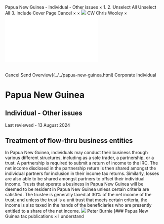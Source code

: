 Papua New Guinea - Individual - Other issues
×
1.
2.
Unselect All
Unselect All
3.
Include Cover Page
Cancel
×
×
![](../../-/media/world-wide-tax-summaries/attachments/global---chris-wooley.ashx%3Frev=ac5e5f3223b34096b1afc2a6009c7320&revision=ac5e5f32-23b3-4096-b1af-c2a6009c7320&hash=859B7ADC84DC2CBEC9760E9E6EE7DE6D0A8BFCDF)
CW
Chris Wooley
×
![](other-issues.html)
######
Cancel
Send
Overview](../../papua-new-guinea.html)
Corporate
Individual
# Papua New Guinea
## Individual - Other issues
Last reviewed - 13 August 2024
## Treatment of flow-thru business entities
In Papua New Guinea, individuals may conduct their business through various different structures, including as a sole trader, a partnership, or a trust.
A partnership is required to submit a return of income to the IRC. The net income disclosed in the partnership return is then shared amongst the individual partners for inclusion in their income tax returns. Similarly, losses are also able to be shared amongst partners to offset their individual income.
Trusts that operate a business in Papua New Guinea will be deemed to be resident in Papua New Guinea unless certain criteria are satisfied. The trustee is generally taxed at 30% of the net income of the trust; and unless the trust is a unit trust that meets certain criteria, the income is also taxed in the hands of the beneficiaries who are presently entitled to a share of the net income.
![](../../-/media/world-wide-tax-summaries/attachments/papua-new-guinea---peter_burnie.ashx%3Frev=8fc829f1d2cb4dcc86267716e612323f&revision=8fc829f1-d2cb-4dcc-8626-7716e612323f&hash=93E0BBD487F3BF260D08DB0E0302DD5881E0C356)
Peter Burnie
[### Papua New Guinea tax publications
×
I understand